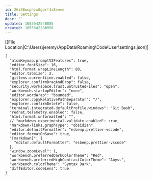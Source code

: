 ```yaml
---
id: 26i58wcphzx0gorf4x8enve
title: Settings
desc: ''
updated: 1655642548885
created: 1655642280958
---
```


[[File Location|C:\Users\jeremy\AppData\Roaming\Code\User\settings.json]]

    {
      "atomKeymap.promptV3Features": true,
      "editor.fontSize": 16,
      "html.format.wrapLineLength": 80,
      "editor.tabSize": 2,
      "gitlens.currentLine.enabled": false,
      "explorer.confirmDragAndDrop": false,
      "security.workspace.trust.untrustedFiles": "open",
      "workbench.startupEditor": "none",
      "editor.wordWrap": "bounded",
      "explorer.copyRelativePathSeparator": "/",
      "explorer.confirmDelete": false,
      "terminal.integrated.defaultProfile.windows": "Git Bash",
      "redhat.telemetry.enabled": false,
      "html.format.unformatted": "",
      // "markdown.experimental.validate.enabled": true,
      "markdown-links.graphType": "obsidian",
      "editor.defaultFormatter": "esbenp.prettier-vscode",
      "editor.formatOnSave": true,
      "[markdown]": {
        "editor.defaultFormatter": "esbenp.prettier-vscode"
      },
      "window.zoomLevel": 1,
      "workbench.preferredDarkColorTheme": "Red",
      "workbench.preferredHighContrastColorTheme": "Abyss",
      "workbench.colorTheme": "Syntax Dark",
      "diffEditor.codeLens": true
    }
